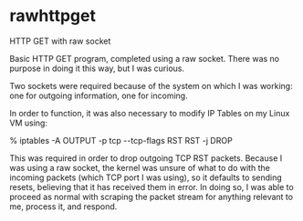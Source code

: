 rawhttpget
==========

HTTP GET with raw socket


Basic HTTP GET program, completed using a raw socket. There was no purpose in doing it this way, but I was curious.

Two sockets were required because of the system on which I was working: one for outgoing information, one for incoming.

In order to function, it was also necessary to modify IP Tables on my Linux VM using:

% iptables -A OUTPUT -p tcp --tcp-flags RST RST -j DROP

This was required in order to drop outgoing TCP RST packets. Because I was using a raw socket, the kernel was unsure of what
to do with the incoming packets (which TCP port I was using), so it defaults to sending resets, believing that it has received them in error. In doing so, I was able to proceed as normal with scraping the packet stream for anything relevant to me, process it, and respond.

